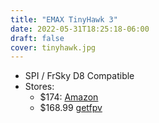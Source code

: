 ```yaml
---
title: "EMAX TinyHawk 3"
date: 2022-05-31T18:25:18-06:00
draft: false
cover: tinyhawk.jpg
---
```


- SPI / FrSky D8 Compatible
- Stores:
  - $174: [Amazon](https://www.amazon.com/Tinyhawk-Racing-Outdoor-Indoor-Durable/dp/B09LPQJ7Z8/ref=sr_1_1_sspa?crid=DAI6VBHFMEYQ&keywords=tinyhawk&qid=1652998902&sprefix=tinyhawk,aps,158&sr=8-1-spons&psc=1)
  - $168.99 [getfpv](https://www.getfpv.com/emax-tinyhawk-iii-fpv-racing-drone-bnf.html)
